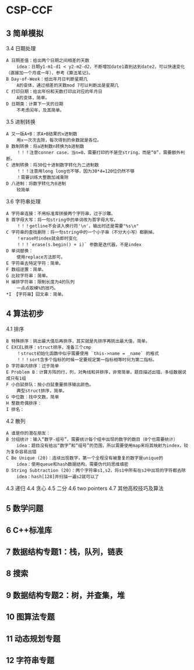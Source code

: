 # CSP-CCF

## 3 简单模拟

3.4 日期处理
    
    A 日期差值：给出两个日期之间相差的天数
        idea：日期y1-m1-d1 < y2-m2-d2，不断增加date1直到达到date2，可以快速变化（直接加一个月或一年），参考《算法笔记》。       
    B Day-of-Week：给出年月日判断星期几
        A的变体，通过相差的天数mod 7可以判断出是星期几
    C 打印日期：给出年份和天数打印出对应的年月日
        A的变体，简单。
    D 日期类：计算下一天的日期
        不考虑闰年，及其简单。

3.5 进制转换
    
    A 又一版A+B：求A+B结果的x进制数
        用x一次次去除，每次得到的余数就是各位。
    B 数制转换：将a进制数n转换为b进制数
        ！！！注意conner case，当n=0，需要打印的不是空string，而是“0”，需要额外判断。
    C 进制转换：将30位十进制数字转化为二进制数
        ！！！注意用long long也不够，因为30*4=120位仍然不够
        ！需要训练大整数加减乘除
    D 八进制：将数字转化为8进制
        较简单

3.6 字符串处理

    A 字符串连接：不用标准库拼接两个字符串，过于沙雕。
    B 首字母大写：将一句string中的单词改为首字母大写。
        ！！！getline不会读入换行符'\n'，输出时还是需要"%s\n"
    C 字符串的查找删除：将一句string中的一个小子串（不分大小写）都删掉。
        ！erase时index就会即时变化
        ！！！`erase(s.begin() + i)` 参数是迭代器，不是index
    D 单词替换：
        使用replace方法即可。
    E 字符串去特定字符：简单。
    F 数组逆置：简单。
    G 比较字符串：简单。
    H 编排字符串：限制长度为4的队列
        一点点取模%的技巧。
    *I 【字符串】回文串：简单。

## 4 算法初步

4.1 排序

    B 特殊排序：挑出最大值后再排序，其实就是先排序再挑出最大值，简单。
    C EXCEL排序：struct排序，准备三个cmp
        ！struct初始化函数中似乎需要使用 `this->name = _name` 的格式
        ！！！sort含多个指标的时候一定要规定第一指标相等时何为第二指标。
    D 字符串内排序：过于简单
    E Problem B：计算方阵的行，列，对角线和并排序，非常简单，题目描述出错，多组数据说成只有1组
    F 小白鼠排队：按小白鼠重量排序输出颜色。
        典型struct排序，简单。
    G 中位数：找中文数，简单
    H 整数奇偶排序：
    I 排名：

4.2 散列

    A 谁是你的潜在朋友：
    B 分组统计：输入“数字-组号”，需要统计每个组中出现的数字的数目（0个也需要统计）
        idea：题目没有给出“数字”和“组号”的范围，所以需要使用map来将其映射为index，较为复杂容易出错
    C Be Unique (20)：连续出现数字，第一个全程没有被重复的数字是unique的
        idea：使用queue和hash数据结构，需要伪代码思维缜密
    D String Subtraction (20)：两个字符串s1,s2，将s1中所有在s2中出现的字符都去除
        idea：hash[128]并扫描一遍s2就可以了

4.3 递归
4.4 贪心
4.5 二分
4.6 two pointers
4.7 其他高校技巧及算法

## 5 数学问题

## 6 C++标准库

## 7 数据结构专题1：栈，队列，链表

## 8 搜索

## 9 数据结构专题2：树，并查集，堆

## 10 图算法专题

## 11 动态规划专题

## 12 字符串专题